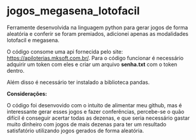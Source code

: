 # jogos_megasena_lotofacil

Ferramente desenvolvida na linguagem python para gerar jogos de forma aleatória e conferir se foram premiados, adicionei apenas as modalidades lotofacil e megasena.

O código consome uma api fornecida pelo site: https://apiloterias.mksoft.com.br/. Para o código funcionar é necessário adquirir um token com eles e criar um arquivo **senha.txt** com o token dentro.

Além disso é necessário ter instalado a biblioteca pandas.

**Considerações:**

O código foi desenvovido com o intuito de alimentar meu github, mas é interessante gerar esses jogos e fazer conferências, percebe-se o quão difícil é conseguir acertar todas as dezenas, e que seria necessário gastar muito dinheiro com jogos de mais dezenas para ter um resultado satisfatório utilizando jogos gerados de forma aleatória.